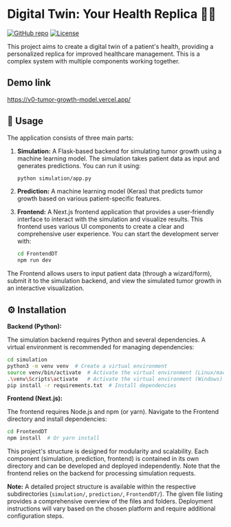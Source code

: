 # Digital Twin: Your Health Replica 👨‍⚕️

[![GitHub repo](https://badgen.net/badge/icon/github?icon=github&label=Repo)](https://github.com/avirooppal/Digital-Twin-Your-Health-Replica.git)
[![License](https://img.shields.io/github/license/avirooppal/Digital-Twin-Your-Health-Replica.git)](https://github.com/avirooppal/Digital-Twin-Your-Health-Replica.git/blob/main/LICENSE)


This project aims to create a digital twin of a patient's health, providing a personalized replica for improved healthcare management. This is a complex system with multiple components working together.

## Demo link
https://v0-tumor-growth-model.vercel.app/

## 🚀 Usage

The application consists of three main parts:

1. **Simulation:** A Flask-based backend for simulating tumor growth using a machine learning model.  The simulation takes patient data as input and generates predictions. You can run it using:

   ```bash
   python simulation/app.py 
   ```

2. **Prediction:** A machine learning model (Keras) that predicts tumor growth based on various patient-specific features.

3. **Frontend:** A Next.js frontend application that provides a user-friendly interface to interact with the simulation and visualize results.  This frontend uses various UI components to create a clear and comprehensive user experience. You can start the development server with:

   ```bash
   cd FrontendDT
   npm run dev
   ```


The Frontend allows users to input patient data (through a wizard/form), submit it to the simulation backend, and view the simulated tumor growth in an interactive visualization.

## ⚙️ Installation

**Backend (Python):**

The simulation backend requires Python and several dependencies.  A virtual environment is recommended for managing dependencies:

```bash
cd simulation
python3 -m venv venv  # Create a virtual environment
source venv/bin/activate  # Activate the virtual environment (Linux/macOS)
.\venv\Scripts\activate   # Activate the virtual environment (Windows)
pip install -r requirements.txt  # Install dependencies
```

**Frontend (Next.js):**

The frontend requires Node.js and npm (or yarn). Navigate to the Frontend directory and install dependencies:

```bash
cd FrontendDT
npm install  # Or yarn install
```


This project's structure is designed for modularity and scalability. Each component (simulation, prediction, frontend) is contained in its own directory and can be developed and deployed independently.  Note that the frontend relies on the backend for processing simulation requests.

**Note:** A detailed project structure is available within the respective subdirectories (`simulation/`, `prediction/`, `FrontendDT/`).  The given file listing provides a comprehensive overview of the files and folders.  Deployment instructions will vary based on the chosen platform and require additional configuration steps.
